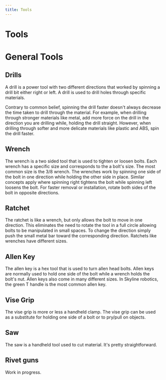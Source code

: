 ```yaml
---
title: Tools
---
```

# Tools

# General Tools

## Drills
A drill is a power tool with two different directions that worked by spinning a drill bit either right or left. A drill is used to drill holes through specific materials.

Contrary to common belief, spinning the drill faster doesn't always decrease the time taken to drill through the material. For example, when drilling through stronger materials like metal, add more force on the drill in the direction you are drilling while, holding the drill straight. However, when drilling through softer and more delicate materials like plastic and ABS, spin the drill faster.

## Wrench
The wrench is a two sided tool that is used to tighten or loosen bolts. Each wrench has a specific size and corresponds to the a bolt's size. The most common size is the 3/8 wrench. The wrenches work by spinning one side of the bolt in one direction while holding the other side in place. Similar concepts apply where spinning right tightens the bolt while spinning left loosens the bolt. For faster removal or installation, rotate both sides of the bolt in opposite directions.

## Ratchet
The ratchet is like a wrench, but only allows the bolt to move in one direction. This eliminates the need to rotate the tool in a full circle allowing bolts to be manipulated in small spaces. To change the direction simply push the small metal bar toward the corresponding direction. Ratchets like wrenches have different sizes.

## Allen Key
The allen key is a hex tool that is used to turn allen head bolts. Allen keys are normally used to hold one side of the bolt while a wrench holds the bolt's nut. Allen keys also come in many different sizes. In Skyline robotics, the green T handle is the most common allen key.

## Vise Grip
The vise grip is more or less a handheld clamp. The vise grip can be used as a substitute for holding one side of a bolt or to pry/pull on objects.

## Saw
The saw is a handheld tool used to cut material. It's pretty straightforward.

## Rivet guns
Work in progress.

